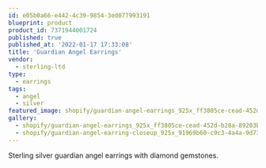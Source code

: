 ```yaml
---
id: e05b0a66-e442-4c39-9854-3ed077993191
blueprint: product
product_id: 7371944001724
published: true
published_at: '2022-01-17 17:33:08'
title: 'Guardian Angel Earrings'
vendor:
  - sterling-ltd
type:
  - earrings
tags:
  - angel
  - silver
featured_image: shopify/guardian-angel-earrings_925x_ff3805ce-cead-452d-b28a-89203b5c37a9.jpg
gallery:
  - shopify/guardian-angel-earrings_925x_ff3805ce-cead-452d-b28a-89203b5c37a9.jpg
  - shopify/guardian-angel-earring-closeup_925x_91969b60-c9c3-4a4a-9d73-885ecb9f4e55.jpg
---
```

<p>Sterling silver guardian angel earrings with diamond gemstones.</p>